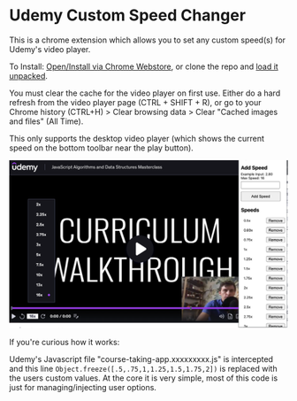 # Udemy Custom Speed Changer

This is a chrome extension which allows you to set any custom speed(s) for Udemy's video player.

To Install: [Open/Install via Chrome Webstore](https://chrome.google.com/webstore/detail/udemy-custom-speed-change/mfinfiagnpnbijihonbeadgnfbihhpcf/), or clone the repo and [load it unpacked](https://developer.chrome.com/docs/extensions/mv3/getstarted/#unpacked).

You must clear the cache for the video player on first use. Either do a hard refresh from the video player page (CTRL + SHIFT + R), or go to your Chrome history (CTRL+H) > Clear browsing data > Clear "Cached images and files" (All Time).

This only supports the desktop video player (which shows the current speed on the bottom toolbar near the play button).  

![Screenshot](/screenshot.png)

If you're curious how it works: 

Udemy's Javascript file "course-taking-app.xxxxxxxxx.js" is intercepted and this line `Object.freeze([.5,.75,1,1.25,1.5,1.75,2])` is replaced with the users custom values. At the core it is very simple, most of this code is just for managing/injecting user options.
